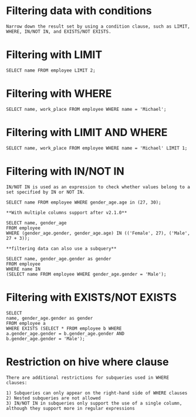 #	Filtering data with conditions
	Narrow down the result set by using a condition clause, such as LIMIT, WHERE, IN/NOT IN, and EXISTS/NOT EXISTS.

#	Filtering with LIMIT
	SELECT name FROM employee LIMIT 2;

#	Filtering with WHERE
	SELECT name, work_place FROM employee WHERE name = 'Michael';

#	Filtering with LIMIT AND WHERE
	SELECT name, work_place FROM employee WHERE name = 'Michael' LIMIT 1; 

#	Filtering with IN/NOT IN
	IN/NOT IN is used as an expression to check whether values belong to a set specified by IN or NOT IN.
	
	SELECT name FROM employee WHERE gender_age.age in (27, 30);
	
	**With multiple columns support after v2.1.0**
	
	SELECT name, gender_age
	FROM employee 
	WHERE (gender_age.gender, gender_age.age) IN (('Female', 27), ('Male', 27 + 3));
	
	**filtering data can also use a subquery**
	
	SELECT name, gender_age.gender as gender
	FROM employee
	WHERE name IN
	(SELECT name FROM employee WHERE gender_age.gender = 'Male');

#	Filtering with EXISTS/NOT EXISTS
	
	SELECT
	name, gender_age.gender as gender
	FROM employee a
	WHERE EXISTS (SELECT * FROM employee b WHERE
	a.gender_age.gender = b.gender_age.gender AND
	b.gender_age.gender = 'Male');

#	Restriction on hive where clause
	
	There are additional restrictions for subqueries used in WHERE clauses:

	1) Subqueries can only appear on the right-hand side of WHERE clauses
	2) Nested subqueries are not allowed
	3) IN/NOT IN in subqueries only support the use of a single column, although they support more in regular expressions


	
